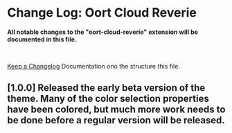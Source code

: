 # Change Log: Oort Cloud Reverie

**All notable changes to the "oort-cloud-reverie" extension will be documented in this file.**

<br>

[Keep a Changelog](http://keepachangelog.com/) Documentation ono the structure this file.

## [1.0.0] Released the early beta version of the theme. Many of the color selection properties have been colored, but much more work needs to be done before a regular version will be released.
